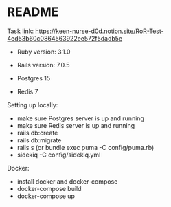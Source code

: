 # README

Task link: https://keen-nurse-d0d.notion.site/RoR-Test-4ed53b60c0864563922ee572f5dadb5e

* Ruby version: 3.1.0

* Rails version: 7.0.5

* Postgres 15

* Redis 7

Setting up locally:
- make sure Postgres server is up and running
- make sure Redis server is up and running
- rails db:create
- rails db:migrate
- rails s  (or bundle exec puma -C config/puma.rb)
- sidekiq -C config/sidekiq.yml

Docker:
- install docker and docker-compose
- docker-compose build
- docker-compose up

